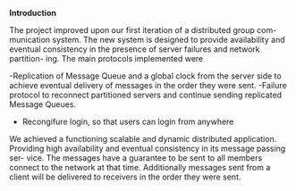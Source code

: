 **Introduction**

The project improved upon our first iteration of a distributed group com- munication system. The new system is designed to provide availability and eventual consistency in the presence of server failures and network partition- ing. The main protocols implemented were

-Replication of Message Queue and a global clock from the server side to achieve eventual delivery of messages in the order they were sent.
-Failure protocol to reconnect partitioned servers and continue sending replicated Message Queues.
- Recongifure login, so that users can login from anywhere


We achieved a functioning scalable and dynamic distributed application. Providing high availability and eventual consistency in its message passing ser- vice. The messages have a guarantee to be sent to all members connect to the network at that time. Additionally messages sent from a client will be delivered to receivers in the order they were sent.
